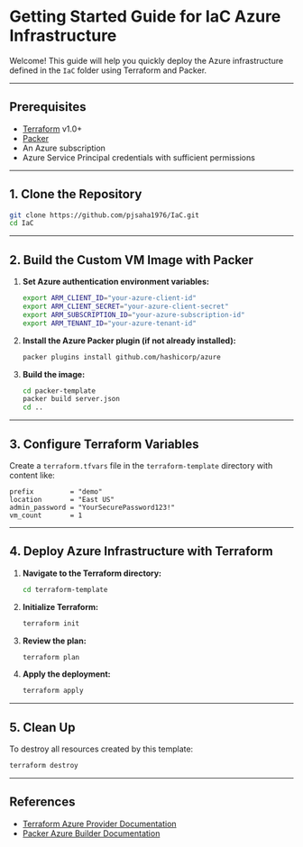 # Getting Started Guide for IaC Azure Infrastructure

Welcome! This guide will help you quickly deploy the Azure infrastructure defined in the `IaC` folder using Terraform and Packer.

---

## Prerequisites

- [Terraform](https://www.terraform.io/downloads.html) v1.0+
- [Packer](https://www.packer.io/downloads)
- An Azure subscription
- Azure Service Principal credentials with sufficient permissions

---

## 1. Clone the Repository

```sh
git clone https://github.com/pjsaha1976/IaC.git
cd IaC
```

---

## 2. Build the Custom VM Image with Packer

1. **Set Azure authentication environment variables:**

   ```sh
   export ARM_CLIENT_ID="your-azure-client-id"
   export ARM_CLIENT_SECRET="your-azure-client-secret"
   export ARM_SUBSCRIPTION_ID="your-azure-subscription-id"
   export ARM_TENANT_ID="your-azure-tenant-id"
   ```

2. **Install the Azure Packer plugin (if not already installed):**

   ```sh
   packer plugins install github.com/hashicorp/azure
   ```

3. **Build the image:**

   ```sh
   cd packer-template
   packer build server.json
   cd ..
   ```

---

## 3. Configure Terraform Variables

Create a `terraform.tfvars` file in the `terraform-template` directory with content like:

```hcl
prefix         = "demo"
location       = "East US"
admin_password = "YourSecurePassword123!"
vm_count       = 1
```

---

## 4. Deploy Azure Infrastructure with Terraform

1. **Navigate to the Terraform directory:**

   ```sh
   cd terraform-template
   ```

2. **Initialize Terraform:**

   ```sh
   terraform init
   ```

3. **Review the plan:**

   ```sh
   terraform plan
   ```

4. **Apply the deployment:**

   ```sh
   terraform apply
   ```

---

## 5. Clean Up

To destroy all resources created by this template:

```sh
terraform destroy
```

---

## References

- [Terraform Azure Provider Documentation](https://registry.terraform.io/providers/hashicorp/azurerm/latest/docs)
- [Packer Azure Builder Documentation](https://developer.hashicorp.com/packer/plugins/builders/azure/azure-arm)